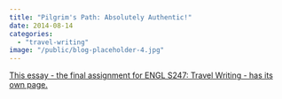 ```yaml
---
title: "Pilgrim's Path: Absolutely Authentic!"
date: 2014-08-14
categories:
  - "travel-writing"
image: "/public/blog-placeholder-4.jpg"
---
```


[This essay - the final assignment for ENGL S247: Travel Writing - has its own page.](http://simon.podhajsky.net/pilgrimage/)
